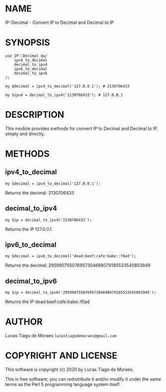 # NAME

IP::Decimal - Convert IP to Decimal and Decimal to IP

# SYNOPSIS

    use IP::Decimal qw/
        ipv4_to_decimal
        decimal_to_ipv4
        ipv6_to_decimal
        decimal_to_ipv6
    /;
    
    my $decimal = ipv4_to_decimal('127.0.0.1'); # 2130706433
    
    my $ipv4 = decimal_to_ipv4('2130706433'); # 127.0.0.1
    
# DESCRIPTION

This module provides methods for convert IP to Decimal and Decimal to IP, simply and directly.

# METHODS

## ipv4_to_decimal

    my $decimal = ipv4_to_decimal('127.0.0.1');
    
Returns the decimal: 2130706433

## decimal_to_ipv4

    my $ip = decimal_to_ipv4('2130706433');
    
Returns the IP 127.0.0.1

## ipv6_to_decimal

    my $decimal = ipv6_to_decimal('dead:beef:cafe:babe::f0ad');
    
Returns the decimal: 295990755076957304698079185533545803949

## decimal_to_ipv6

    my $ip = decimal_to_ipv6('295990755076957304698079185533545803949');
    
Returns the IP dead:beef:cafe:babe::f0ad

# AUTHOR

Lucas Tiago de Moraes `lucastiagodemoraes@gmail.com`

# COPYRIGHT AND LICENSE

This software is copyright (c) 2020 by Lucas Tiago de Moraes.

This is free software; you can redistribute it and/or modify it under the same terms as the Perl 5 programming language system itself.
